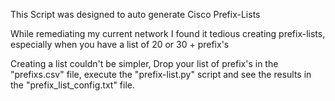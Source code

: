 This Script was designed to auto generate Cisco Prefix-Lists

While remediating my current network I found it tedious creating prefix-lists, especially when you have a list of 20 or 30 + prefix's

Creating a list couldn't be simpler, Drop your list of prefix's in the "prefixs.csv" file, execute the "prefix-list.py" script and see the results in the "prefix_list_config.txt" file. 
